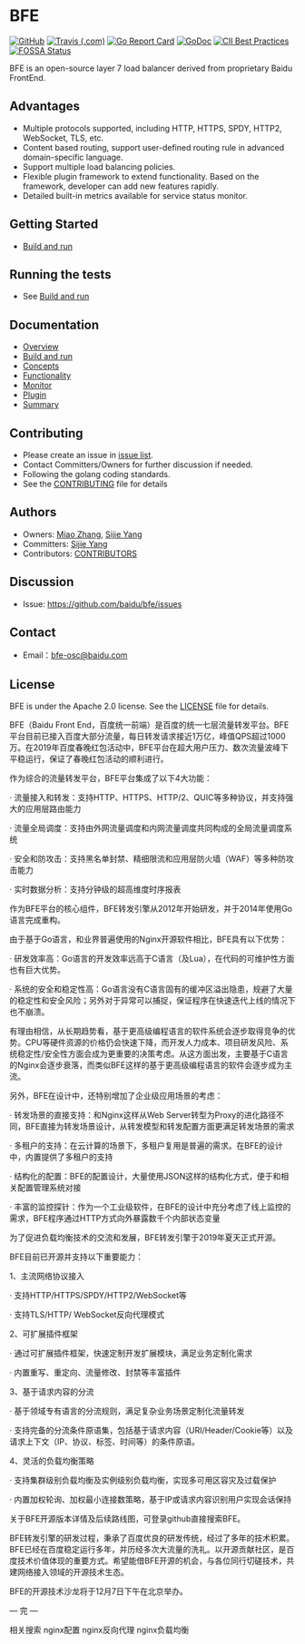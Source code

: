 # BFE

[![GitHub](https://img.shields.io/github/license/baidu/bfe)](https://github.com/baidu/bfe/blob/develop/LICENSE)
[![Travis (.com)](https://img.shields.io/travis/com/baidu/bfe)](https://travis-ci.com/baidu/bfe)
[![Go Report Card](https://goreportcard.com/badge/github.com/baidu/bfe)](https://goreportcard.com/report/github.com/baidu/bfe)
[![GoDoc](https://godoc.org/github.com/baidu/bfe?status.svg)](https://godoc.org/github.com/baidu/bfe/bfe_module)
[![CII Best Practices](https://bestpractices.coreinfrastructure.org/projects/3209/badge)](https://bestpractices.coreinfrastructure.org/projects/3209)
[![FOSSA Status](https://app.fossa.io/api/projects/git%2Bgithub.com%2Fbaidu%2Fbfe.svg?type=shield)](https://app.fossa.io/reports/1bd1bae4-31bf-41bf-8865-320eedbd1f85)

BFE is an open-source layer 7 load balancer derived from proprietary Baidu FrontEnd.

## Advantages
- Multiple protocols supported, including HTTP, HTTPS, SPDY, HTTP2, WebSocket, TLS, etc.
- Content based routing, support user-defined routing rule in advanced domain-specific language.
- Support multiple load balancing policies.
- Flexible plugin framework to extend functionality. Based on the framework, developer can add new features rapidly.
- Detailed built-in metrics available for service status monitor.

## Getting Started
- [Build and run](docs/en_us/install.md)

## Running the tests
- See [Build and run](docs/en_us/install.md)

## Documentation
- [Overview](docs/en_us/overview.md)
- [Build and run](docs/en_us/install.md)
- [Concepts](docs/en_us/concept.md)
- [Functionality](docs/en_us/functionality.md)
- [Monitor](docs/en_us/monitor.md)
- [Plugin](docs/en_us/modules.md)
- [Summary](docs/en_us/SUMMARY.md)

## Contributing
- Please create an issue in [issue list](http://github.com/baidu/bfe/issues).
- Contact Committers/Owners for further discussion if needed.
- Following the golang coding standards.
- See the [CONTRIBUTING](CONTRIBUTING.md) file for details

## Authors
- Owners: [Miao Zhang](mailto:zhangmiao02@baidu.com), [Sijie Yang](mailto:yangsijie@baidu.com)
- Committers: [Sijie Yang](mailto:yangsijie@baidu.com)
- Contributors: [CONTRIBUTORS](CONTRIBUTORS.md)

## Discussion
- Issue: https://github.com/baidu/bfe/issues

## Contact
- Email：bfe-osc@baidu.com

## License
BFE is under the Apache 2.0 license. See the [LICENSE](LICENSE) file for details.
















BFE（Baidu Front End，百度统一前端）是百度的统一七层流量转发平台。BFE平台目前已接入百度大部分流量，每日转发请求接近1万亿，峰值QPS超过1000万。在2019年百度春晚红包活动中，BFE平台在超大用户压力、数次流量波峰下平稳运行，保证了春晚红包活动的顺利进行。

作为综合的流量转发平台，BFE平台集成了以下4大功能：

· 流量接入和转发：支持HTTP、HTTPS、HTTP/2、QUIC等多种协议，并支持强大的应用层路由能力

· 流量全局调度：支持由外网流量调度和内网流量调度共同构成的全局流量调度系统

· 安全和防攻击：支持黑名单封禁、精细限流和应用层防火墙（WAF）等多种防攻击能力

· 实时数据分析：支持分钟级的超高维度时序报表

作为BFE平台的核心组件，BFE转发引擎从2012年开始研发，并于2014年使用Go语言完成重构。

由于基于Go语言，和业界普遍使用的Nginx开源软件相比，BFE具有以下优势：

· 研发效率高：Go语言的开发效率远高于C语言（及Lua），在代码的可维护性方面也有巨大优势。

· 系统的安全和稳定性高：Go语言没有C语言固有的缓冲区溢出隐患，规避了大量的稳定性和安全风险；另外对于异常可以捕捉，保证程序在快速迭代上线的情况下也不崩溃。

有理由相信，从长期趋势看，基于更高级编程语言的软件系统会逐步取得竞争的优势。CPU等硬件资源的价格仍会快速下降，而开发人力成本、项目研发风险、系统稳定性/安全性方面会成为更重要的决策考虑。从这方面出发，主要基于C语言的Nginx会逐步衰落，而类似BFE这样的基于更高级编程语言的软件会逐步成为主流。

另外，BFE在设计中，还特别增加了企业级应用场景的考虑：

· 转发场景的直接支持：和Nginx这样从Web Server转型为Proxy的进化路径不同，BFE直接为转发场景设计，从转发模型和转发配置方面更满足转发场景的需求

· 多租户的支持：在云计算的场景下，多租户复用是普遍的需求。在BFE的设计中，内置提供了多租户的支持

· 结构化的配置：BFE的配置设计，大量使用JSON这样的结构化方式，便于和相关配置管理系统对接

· 丰富的监控探针：作为一个工业级软件，在BFE的设计中充分考虑了线上监控的需求，BFE程序通过HTTP方式向外暴露数千个内部状态变量


为了促进负载均衡技术的交流和发展，BFE转发引擎于2019年夏天正式开源。

BFE目前已开源并支持以下重要能力：

1、主流网络协议接入

· 支持HTTP/HTTPS/SPDY/HTTP2/WebSocket等

· 支持TLS/HTTP/ WebSocket反向代理模式

2、可扩展插件框架

· 通过可扩展插件框架，快速定制开发扩展模块，满足业务定制化需求

· 内置重写、重定向、流量修改、封禁等丰富插件

3、基于请求内容的分流

· 基于领域专有语言的分流规则，满足复杂业务场景定制化流量转发

· 支持完备的分流条件原语集，包括基于请求内容（URI/Header/Cookie等）以及请求上下文（IP、协议、标签、时间等）的条件原语。

4、灵活的负载均衡策略

· 支持集群级别负载均衡及实例级别负载均衡，实现多可用区容灾及过载保护

· 内置加权轮询、加权最小连接数策略，基于IP或请求内容识别用户实现会话保持

关于BFE开源版本详情及后续路线图，可登录github直接搜索BFE。

BFE转发引擎的研发过程，秉承了百度优良的研发传统，经过了多年的技术积累。BFE已经在百度稳定运行多年，并历经多次大流量的洗礼。以开源贡献社区，是百度技术价值体现的重要方式。希望能借BFE开源的机会，与各位同行切磋技术，共建网络接入领域的开源技术生态。

BFE的开源技术沙龙将于12月7日下午在北京举办。


— 完 —

相关搜索
nginx配置
nginx反向代理
nginx负载均衡

